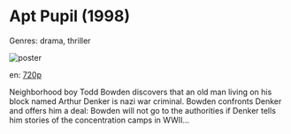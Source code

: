 # Apt Pupil (1998)

Genres: drama, thriller

![poster](http://image.tmdb.org/t/p/w500/6AAdkNH1JQtpiWQxeHb1GTCKHVS.jpg)

en:
  [720p](magnet:?xt=urn:btih:AFBC1B9FB7880F0BE60730B5F67D95A159CD9AAA&tr=udp://glotorrents.pw:6969/announce&tr=udp://tracker.opentrackr.org:1337/announce&tr=udp://torrent.gresille.org:80/announce&tr=udp://tracker.openbittorrent.com:80&tr=udp://tracker.coppersurfer.tk:6969&tr=udp://tracker.leechers-paradise.org:6969&tr=udp://p4p.arenabg.ch:1337&tr=udp://tracker.internetwarriors.net:1337)
  


Neighborhood boy Todd Bowden discovers that an old man living on his block named Arthur Denker is nazi war criminal. Bowden confronts Denker and offers him a deal: Bowden will not go to the authorities if Denker tells him stories of the concentration camps in WWII...